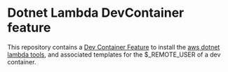 # Dotnet Lambda DevContainer feature

This repository contains a [Dev Container Feature](https://containers.dev/features) to install the
[aws dotnet lambda tools](https://github.com/aws/aws-lambda-dotnet), and associated templates for
the $_REMOTE_USER of a dev container.